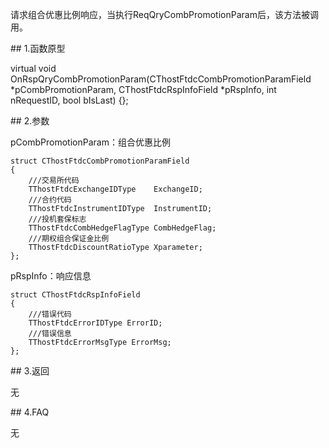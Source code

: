 <p>请求组合优惠比例响应，当执行ReqQryCombPromotionParam后，该方法被调用。</p>
<span class="anchor" id="d84de3cc-10e7-40c8-a883-06cf9b4ced52"></span>
## 1.函数原型
<p>virtual void OnRspQryCombPromotionParam(CThostFtdcCombPromotionParamField *pCombPromotionParam, CThostFtdcRspInfoField *pRspInfo, int nRequestID, bool bIsLast) {};</p>
<span class="anchor" id="e6e23aca-dbc9-41ae-9b09-b3ae5578f8cb"></span>
## 2.参数
<p>pCombPromotionParam：组合优惠比例</p>
<pre><code>struct CThostFtdcCombPromotionParamField
{
    ///交易所代码
    TThostFtdcExchangeIDType    ExchangeID;
    ///合约代码
    TThostFtdcInstrumentIDType  InstrumentID;
    ///投机套保标志
    TThostFtdcCombHedgeFlagType CombHedgeFlag;
    ///期权组合保证金比例
    TThostFtdcDiscountRatioType Xparameter;
};
</code></pre>
<p>pRspInfo：响应信息</p>
<pre><code>struct CThostFtdcRspInfoField
{
    ///错误代码
    TThostFtdcErrorIDType ErrorID;
    ///错误信息
    TThostFtdcErrorMsgType ErrorMsg;
};
</code></pre>
<span class="anchor" id="bf87bcab-468c-4a8d-9d45-1717b0fbbc10"></span>
## 3.返回
<p>无</p>
<span class="anchor" id="2b943acd-da4e-45e8-bec7-430746404dfa"></span>
## 4.FAQ
<p>无</p>

